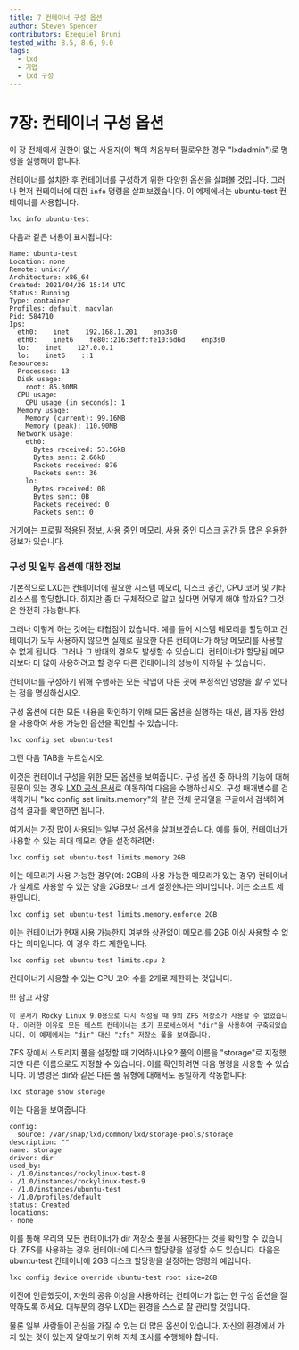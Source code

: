 ```yaml
---
title: 7 컨테이너 구성 옵션
author: Steven Spencer
contributors: Ezequiel Bruni
tested_with: 8.5, 8.6, 9.0
tags:
  - lxd
  - 기업
  - lxd 구성
---
```


# 7장: 컨테이너 구성 옵션

이 장 전체에서 권한이 없는 사용자(이 책의 처음부터 팔로우한 경우 "lxdadmin")로 명령을 실행해야 합니다.

컨테이너를 설치한 후 컨테이너를 구성하기 위한 다양한 옵션을 살펴볼 것입니다. 그러나 먼저 컨테이너에 대한 `info` 명령을 살펴보겠습니다. 이 예제에서는 ubuntu-test 컨테이너를 사용합니다.

```
lxc info ubuntu-test
```

다음과 같은 내용이 표시됩니다:

```
Name: ubuntu-test
Location: none
Remote: unix://
Architecture: x86_64
Created: 2021/04/26 15:14 UTC
Status: Running
Type: container
Profiles: default, macvlan
Pid: 584710
Ips:
  eth0:    inet    192.168.1.201    enp3s0
  eth0:    inet6    fe80::216:3eff:fe10:6d6d    enp3s0
  lo:    inet    127.0.0.1
  lo:    inet6    ::1
Resources:
  Processes: 13
  Disk usage:
    root: 85.30MB
  CPU usage:
    CPU usage (in seconds): 1
  Memory usage:
    Memory (current): 99.16MB
    Memory (peak): 110.90MB
  Network usage:
    eth0:
      Bytes received: 53.56kB
      Bytes sent: 2.66kB
      Packets received: 876
      Packets sent: 36
    lo:
      Bytes received: 0B
      Bytes sent: 0B
      Packets received: 0
      Packets sent: 0
```

거기에는 프로필 적용된 정보, 사용 중인 메모리, 사용 중인 디스크 공간 등 많은 유용한 정보가 있습니다.

### 구성 및 일부 옵션에 대한 정보

기본적으로 LXD는 컨테이너에 필요한 시스템 메모리, 디스크 공간, CPU 코어 및 기타 리소스를 할당합니다. 하지만 좀 더 구체적으로 알고 싶다면 어떻게 해야 할까요? 그것은 완전히 가능합니다.

그러나 이렇게 하는 것에는 타협점이 있습니다. 예를 들어 시스템 메모리를 할당하고 컨테이너가 모두 사용하지 않으면 실제로 필요한 다른 컨테이너가 해당 메모리를 사용할 수 없게 됩니다. 그러나 그 반대의 경우도 발생할 수 있습니다. 컨테이너가 할당된 메모리보다 더 많이 사용하려고 할 경우 다른 컨테이너의 성능이 저하될 수 있습니다.

컨테이너를 구성하기 위해 수행하는 모든 작업이 다른 곳에 부정적인 영향을 _할 수_ 있다는 점을 명심하십시오.

구성 옵션에 대한 모든 내용을 확인하기 위해 모든 옵션을 실행하는 대신, 탭 자동 완성을 사용하여 사용 가능한 옵션을 확인할 수 있습니다:

```
lxc config set ubuntu-test
```

그런 다음 TAB을 누르십시오.

이것은 컨테이너 구성을 위한 모든 옵션을 보여줍니다. 구성 옵션 중 하나의 기능에 대해 질문이 있는 경우 [LXD 공식 문서](https://linuxcontainers.org/lxd/docs/master/instances/)로 이동하여 다음을 수행하십시오. 구성 매개변수를 검색하거나 "lxc config set limits.memory"와 같은 전체 문자열을 구글에서 검색하여 검색 결과를 확인하면 됩니다.

여기서는 가장 많이 사용되는 일부 구성 옵션을 살펴보겠습니다. 예를 들어, 컨테이너가 사용할 수 있는 최대 메모리 양을 설정하려면:

```
lxc config set ubuntu-test limits.memory 2GB
```

이는 메모리가 사용 가능한 경우(예: 2GB의 사용 가능한 메모리가 있는 경우) 컨테이너가 실제로 사용할 수 있는 양을 2GB보다 크게 설정한다는 의미입니다. 이는 소프트 제한입니다.

```
lxc config set ubuntu-test limits.memory.enforce 2GB
```

이는 컨테이너가 현재 사용 가능한지 여부와 상관없이 메모리를 2GB 이상 사용할 수 없다는 의미입니다. 이 경우 하드 제한입니다.

```
lxc config set ubuntu-test limits.cpu 2
```

컨테이너가 사용할 수 있는 CPU 코어 수를 2개로 제한하는 것입니다.

!!! 참고 사항

    이 문서가 Rocky Linux 9.0용으로 다시 작성될 때 9의 ZFS 저장소가 사용할 수 없었습니다. 이러한 이유로 모든 테스트 컨테이너는 초기 프로세스에서 "dir"을 사용하여 구축되었습니다. 이 예제에서는 "dir" 대신 "zfs" 저장소 풀을 보여줍니다.

ZFS 장에서 스토리지 풀을 설정할 때 기억하시나요? 풀의 이름을 "storage"로 지정했지만 다른 이름으로도 지정할 수 있습니다. 이를 확인하려면 다음 명령을 사용할 수 있습니다. 이 명령은 dir와 같은 다른 풀 유형에 대해서도 동일하게 작동합니다:

```
lxc storage show storage
```


이는 다음을 보여줍니다.

```
config:
  source: /var/snap/lxd/common/lxd/storage-pools/storage
description: ""
name: storage
driver: dir
used_by:
- /1.0/instances/rockylinux-test-8
- /1.0/instances/rockylinux-test-9
- /1.0/instances/ubuntu-test
- /1.0/profiles/default
status: Created
locations:
- none
```

이를 통해 우리의 모든 컨테이너가 dir 저장소 풀을 사용한다는 것을 확인할 수 있습니다. ZFS를 사용하는 경우 컨테이너에 디스크 할당량을 설정할 수도 있습니다. 다음은 ubuntu-test 컨테이너에 2GB 디스크 할당량을 설정하는 명령의 예입니다:

```
lxc config device override ubuntu-test root size=2GB
```

이전에 언급했듯이, 자원의 공유 이상을 사용하려는 컨테이너가 없는 한 구성 옵션을 절약하도록 하세요. 대부분의 경우 LXD는 환경을 스스로 잘 관리할 것입니다.

물론 일부 사람들이 관심을 가질 수 있는 더 많은 옵션이 있습니다. 자신의 환경에서 가치 있는 것이 있는지 알아보기 위해 자체 조사를 수행해야 합니다.


